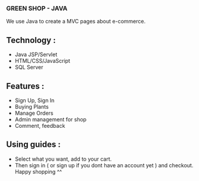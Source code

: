 ### GREEN SHOP - JAVA
We use Java to create a MVC pages about e-commerce. 

## Technology : 
+ Java JSP/Servlet
+ HTML/CSS/JavaScript
+ SQL Server

## Features : 
+ Sign Up, Sign In
+ Buying Plants 
+ Manage Orders
+ Admin management for shop
+ Comment, feedback

## Using guides :
+ Select what you want, add to your cart.
+ Then sign in ( or sign up if you dont have an account yet ) and checkout. Happy shopping ^^